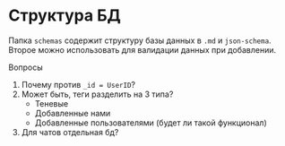 # Структура БД

Папка `schemas` содержит структуру базы данных в `.md` и `json-schema`.
Второе можно использовать для валидации данных при добавлении.

Вопросы

1. Почему против `_id = UserID`?
2. Может быть, теги разделить на 3 типа?
   - Теневые
   - Добавленные нами
   - Добавленные пользователями (будет ли такой функционал)
3. Для чатов отдельная бд?
